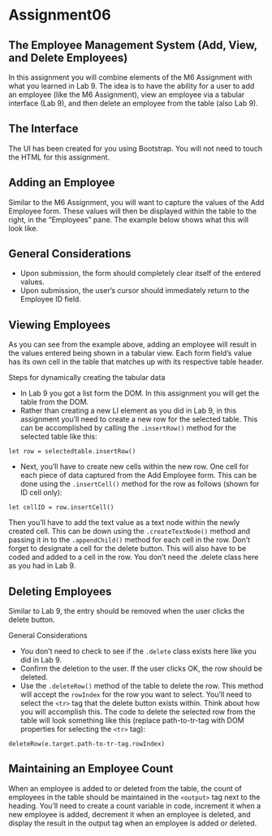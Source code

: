 # Assignment06

## The Employee Management System (Add, View, and Delete Employees)

In this assignment you will combine elements of the M6 Assignment with what you learned in Lab 9. The idea is to have the ability for a user to add an employee (like the M6 Assignment), view an employee via a tabular interface (Lab 9), and then delete an employee from the table (also Lab 9).

## The Interface

The UI has been created for you using Bootstrap. You will not need to touch the HTML for this assignment.

## Adding an Employee

Similar to the M6 Assignment, you will want to capture the values of the Add Employee form. These values will then be displayed within the table to the right, in the “Employees” pane. The example below shows what this will look like.

## General Considerations

- Upon submission, the form should completely clear itself of the entered values.
- Upon submission, the user’s cursor should immediately return to the Employee ID field.

## Viewing Employees

As you can see from the example above, adding an employee will result in the values entered being shown in a tabular view. Each form field’s value has its own cell in the table that matches up with its respective table header.

Steps for dynamically creating the tabular data

- In Lab 9 you got a list form the DOM. In this assignment you will get the table from the DOM.
- Rather than creating a new LI element as you did in Lab 9, in this assignment you’ll need to create a new row for the selected table. This can be accomplished by calling the `.insertRow()` method for the selected table like this:

`let row = selectedtable.insertRow()`

- Next, you’ll have to create new cells within the new row. One cell for each piece of data captured from the Add Employee form. This can be done using the `.insertCell()` method for the row as follows (shown for ID cell only):

`let cellID = row.insertCell()`

Then you’ll have to add the text value as a text node within the newly created cell. This can be down using the `.createTextNode()` method and passing it in to the `.appendChild()` method for each cell in the row.
Don’t forget to designate a cell for the delete button. This will also have to be coded and added to a cell in the row. You don’t need the .delete class here as you had in Lab 9.

## Deleting Employees

Similar to Lab 9, the entry should be removed when the user clicks the delete button.

General Considerations

- You don’t need to check to see if the `.delete` class exists here like you did in Lab 9.
- Confirm the deletion to the user. If the user clicks OK, the row should be deleted.
- Use the `.deleteRow()` method of the table to delete the row. This method will accept the `rowIndex` for the row you want to select. You’ll need to select the `<tr>` tag that the delete button exists within. Think about how you will accomplish this. The code to delete the selected row from the table will look something like this (replace path-to-tr-tag with DOM properties for selecting the `<tr>` tag):

`deleteRow(e.target.path-to-tr-tag.rowIndex)`

## Maintaining an Employee Count

When an employee is added to or deleted from the table, the count of employees in the table should be maintained in the `<output>` tag next to the heading. You’ll need to create a count variable in code, increment it when a new employee is added, decrement it when an employee is deleted, and display the result in the output tag when an employee is added or deleted.
